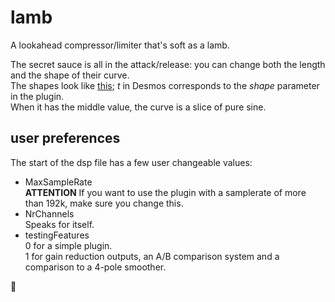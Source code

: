 # lamb


A lookahead compressor/limiter that's soft as a lamb. 

The secret sauce is all in the attack/release:
you can change both the length and the shape of their curve.  
The shapes look like [this](https://www.desmos.com/calculator/iuvx0mrsyi); _t_ in Desmos corresponds to the _shape_ parameter in the plugin.  
When it has the middle value, the curve is a slice of pure sine.  

## user preferences

The start of the dsp file has a few user changeable values:
- MaxSampleRate  
  **ATTENTION** If you want to use the plugin with a samplerate of more than 192k, make sure you change this.  
- NrChannels  
  Speaks for itself.
- testingFeatures  
  0 for a simple plugin.  
  1 for gain reduction outputs, an A/B comparison system and a comparison to a 4-pole smoother.

🐑
